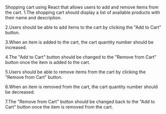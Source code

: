 Shopping cart using React that allows users to add and remove items from the cart.
1.The shopping cart should display a list of available products with their name and description.


2.Users should be able to add items to the cart by clicking the "Add to Cart" button.


3.When an item is added to the cart, the cart quantity number should be increased.


4.The "Add to Cart" button should be changed to the "Remove from Cart" button once the item is added to the cart.


5.Users should be able to remove items from the cart by clicking the "Remove from Cart" button.


6.When an item is removed from the cart, the cart quantity number should be decreased.


7.The "Remove from Cart" button should be changed back to the "Add to Cart" button once the item is removed from the cart.
